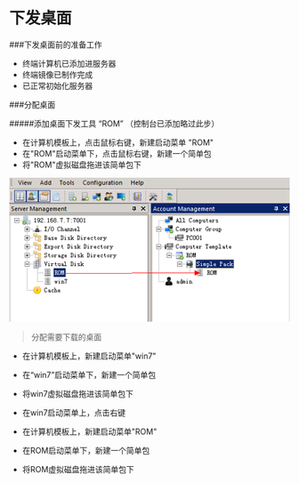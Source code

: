 # 下发桌面

###下发桌面前的准备工作
* 终端计算机已添加进服务器
* 终端镜像已制作完成
* 已正常初始化服务器

###分配桌面

#####添加桌面下发工具 “ROM” （控制台已添加略过此步）
* 在计算机模板上，点击鼠标右键，新建启动菜单 "ROM"
* 在"ROM"启动菜单下，点击鼠标右键，新建一个简单包
* 将"ROM"虚拟磁盘拖进该简单包下

![](v10.png)




















> 分配需要下载的桌面
* 在计算机模板上，新建启动菜单"win7"
* 在“win7”启动菜单下，新建一个简单包
* 将win7虚拟磁盘拖进该简单包下



* 在win7启动菜单上，点击右键










* 在计算机模板上，新建启动菜单"ROM"
* 在ROM启动菜单下，新建一个简单包
* 将ROM虚拟磁盘拖进该简单包下


